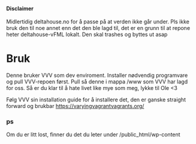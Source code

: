 #### Disclaimer

Midlertidig deltahouse.no for å passe på at verden ikke går under. Pls ikke bruk den til noe annet enn det den ble lagd til, det er en grunn til at repone heter deltahouse-vFML lokalt. Den skal trashes og byttes ut asap

# Bruk
Denne bruker VVV som dev enviroment. Installer nødvendig programvare og pull VVV-repoen først. Pull så denne i mappa /www som VVV har lagd for oss. Så er du klar til å hate livet like mye som meg, lykke til Ole <3

Følg VVV sin installation guide for å installere det, den er ganske straight forward og brukbar 
https://varyingvagrantvagrants.org/

### ps
Om du er litt lost, finner du det du leter under /public_html/wp-content
